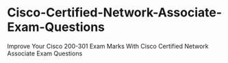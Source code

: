 # Cisco-Certified-Network-Associate-Exam-Questions
Improve Your Cisco 200-301 Exam Marks With Cisco Certified Network Associate Exam Questions

